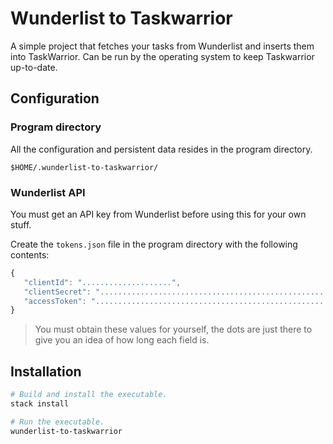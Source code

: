# Wunderlist to Taskwarrior

A simple project that fetches your tasks from Wunderlist and inserts them into
TaskWarrior. Can be run by the operating system to keep Taskwarrior up-to-date.

## Configuration

### Program directory

All the configuration and persistent data resides in the program directory.

```
$HOME/.wunderlist-to-taskwarrior/
```

### Wunderlist API

You must get an API key from Wunderlist before using this for your own stuff.

Create the `tokens.json` file in the program directory with the following contents:

```javascript
{
   "clientId": "....................",
   "clientSecret": "............................................................",
   "accessToken": "............................................................"
}
```

> You must obtain these values for yourself, the dots are just there to give you
> an idea of how long each field is.

## Installation

```sh
# Build and install the executable.
stack install

# Run the executable.
wunderlist-to-taskwarrior
```
